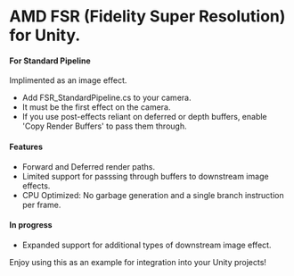 # AMD FSR (Fidelity Super Resolution) for Unity.

#### For Standard Pipeline
Implimented as an image effect.
* Add FSR_StandardPipeline.cs to your camera.
* It must be the first effect on the camera.
* If you use post-effects reliant on deferred or depth buffers, enable 'Copy Render Buffers' to pass them through.

#### Features
* Forward and Deferred render paths.
* Limited support for passsing through buffers to downstream image effects.
* CPU Optimized: No garbage generation and a single branch instruction per frame.

#### In progress
* Expanded support for additional types of downstream image effect.


Enjoy using this as an example for integration into your Unity projects!
